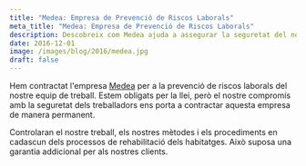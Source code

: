```yaml
---
title: "Medea: Empresa de Prevenció de Riscos Laborals"
meta_title: "Medea: Empresa de Prevenció de Riscos Laborals"
description: Descobreix com Medea ajuda a assegurar la seguretat del nostre equip de treball en el camp de la prevenció de riscos laborals.
date: 2016-12-01
image: /images/blog/2016/medea.jpg
draft: false
---
```


Hem contractat l'empresa [Medea](https://www.medeaprevencio.com/) per a la prevenció de riscos laborals del nostre equip de treball. Estem obligats per la llei, però el nostre compromís amb la seguretat dels treballadors ens porta a contractar aquesta empresa de manera permanent.

Controlaran el nostre treball, els nostres mètodes i els procediments en cadascun dels processos de rehabilitació dels habitatges. Això suposa una garantia addicional per als nostres clients.
